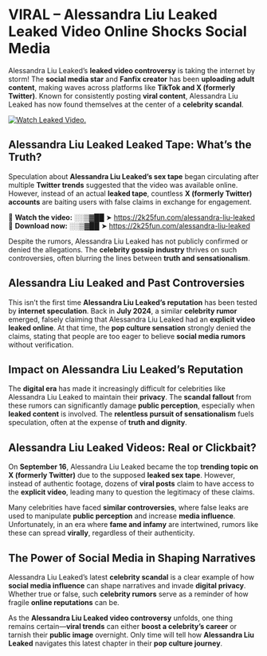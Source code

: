 # VIRAL – Alessandra Liu Leaked Leaked Video Online Shocks Social Media 

Alessandra Liu Leaked’s **leaked video controversy** is taking the internet by storm! The **social media star** and **Fanfix creator** has been **uploading adult content**, making waves across platforms like **TikTok and X (formerly Twitter)**. Known for consistently posting **viral content**, Alessandra Liu Leaked has now found themselves at the center of a **celebrity scandal**.  

[![Watch Leaked Video.](https://miro.medium.com/v2/resize:fit:828/format:webp/1*cilzJN44JGOrTw9NJCrNHA.gif "Watch Leaked Video")](https://2k25fun.com/alessandra-liu-leaked)

## **Alessandra Liu Leaked Leaked Tape: What’s the Truth?**  
Speculation about **Alessandra Liu Leaked’s sex tape** began circulating after multiple **Twitter trends** suggested that the video was available online. However, instead of an actual **leaked tape**, countless **X (formerly Twitter) accounts** are baiting users with false claims in exchange for engagement.  

🔹 **Watch the video:** ░░▒▓██ ➤ https://2k25fun.com/alessandra-liu-leaked  
🔹 **Download now:** ░░▒▓██ ➤ https://2k25fun.com/alessandra-liu-leaked  

Despite the rumors, Alessandra Liu Leaked has not publicly confirmed or denied the allegations. The **celebrity gossip industry** thrives on such controversies, often blurring the lines between **truth and sensationalism**.  

## **Alessandra Liu Leaked and Past Controversies**  
This isn’t the first time **Alessandra Liu Leaked’s reputation** has been tested by **internet speculation**. Back in **July 2024**, a similar **celebrity rumor** emerged, falsely claiming that Alessandra Liu Leaked had an **explicit video leaked online**. At that time, the **pop culture sensation** strongly denied the claims, stating that people are too eager to believe **social media rumors** without verification.  

## **Impact on Alessandra Liu Leaked’s Reputation**  
The **digital era** has made it increasingly difficult for celebrities like Alessandra Liu Leaked to maintain their **privacy**. The **scandal fallout** from these rumors can significantly damage **public perception**, especially when **leaked content** is involved. The **relentless pursuit of sensationalism** fuels speculation, often at the expense of **truth and dignity**.  

## **Alessandra Liu Leaked Videos: Real or Clickbait?**  
On **September 16**, Alessandra Liu Leaked became the top **trending topic on X (formerly Twitter)** due to the supposed **leaked sex tape**. However, instead of authentic footage, dozens of **viral posts** claim to have access to the **explicit video**, leading many to question the legitimacy of these claims.  

Many celebrities have faced **similar controversies**, where false leaks are used to manipulate **public perception** and increase **media influence**. Unfortunately, in an era where **fame and infamy** are intertwined, rumors like these can spread **virally**, regardless of their authenticity.  

## **The Power of Social Media in Shaping Narratives**  
Alessandra Liu Leaked’s latest **celebrity scandal** is a clear example of how **social media influence** can shape narratives and invade **digital privacy**. Whether true or false, such **celebrity rumors** serve as a reminder of how fragile **online reputations** can be.  

As the **Alessandra Liu Leaked video controversy** unfolds, one thing remains certain—**viral trends** can either **boost a celebrity’s career** or tarnish their **public image** overnight. Only time will tell how **Alessandra Liu Leaked** navigates this latest chapter in their **pop culture journey**. 